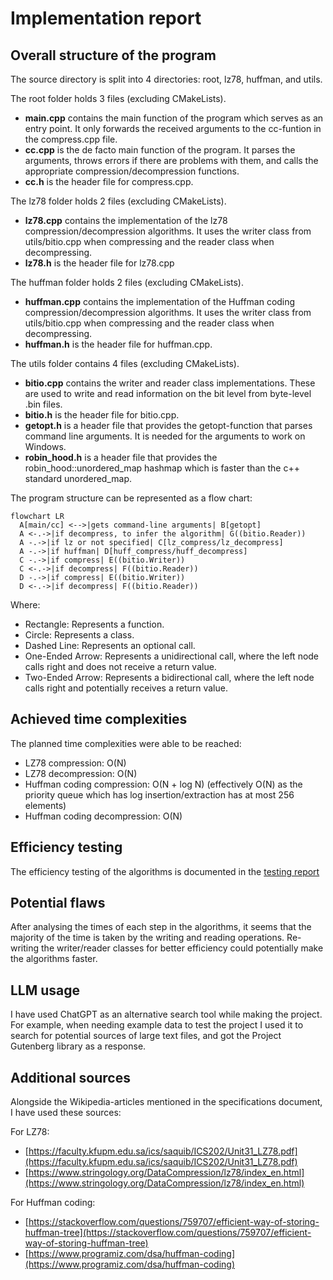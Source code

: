 # Implementation report

## Overall structure of the program

The source directory is split into 4 directories: root, lz78, huffman, and utils.

The root folder holds 3 files (excluding CMakeLists).

- **main.cpp** contains the main function of the program which serves as an entry point. It only forwards the received arguments to the cc-funtion in the compress.cpp file.
- **cc.cpp** is the de facto main function of the program. It parses the arguments, throws errors if there are problems with them, and calls the appropriate compression/decompression functions.
- **cc.h** is the header file for compress.cpp.

The lz78 folder holds 2 files (excluding CMakeLists).

- **lz78.cpp** contains the implementation of the lz78 compression/decompression algorithms. It uses the writer class from utils/bitio.cpp when compressing and the reader class when decompressing.
- **lz78.h** is the header file for lz78.cpp

The huffman folder holds 2 files (excluding CMakeLists).

- **huffman.cpp** contains the implementation of the Huffman coding compression/decompression algorithms. It uses the writer class from utils/bitio.cpp when compressing and the reader class when decompressing.
- **huffman.h** is the header file for huffman.cpp.

The utils folder contains 4 files (excluding CMakeLists).

- **bitio.cpp** contains the writer and reader class implementations. These are used to write and read information on the bit level from byte-level .bin files.
- **bitio.h** is the header file for bitio.cpp.
- **getopt.h** is a header file that provides the getopt-function that parses command line arguments. It is needed for the arguments to work on Windows.
- **robin_hood.h** is a header file that provides the robin_hood::unordered_map hashmap which is faster than the c++ standard unordered_map.

The program structure can be represented as a flow chart:

```mermaid
flowchart LR
  A[main/cc] <-->|gets command-line arguments| B[getopt]
  A <-.->|if decompress, to infer the algorithm| G((bitio.Reader))
  A -.->|if lz or not specified| C[lz_compress/lz_decompress]
  A -.->|if huffman| D[huff_compress/huff_decompress]
  C -.->|if compress| E((bitio.Writer))
  C <-.->|if decompress| F((bitio.Reader))
  D -.->|if compress| E((bitio.Writer))
  D <-.->|if decompress| F((bitio.Reader))
```
Where:

- Rectangle: Represents a function.
- Circle: Represents a class.
- Dashed Line: Represents an optional call.
- One-Ended Arrow: Represents a unidirectional call, where the left node calls right and does not receive a return value.
- Two-Ended Arrow: Represents a bidirectional call, where the left node calls right and potentially receives a return value.

## Achieved time complexities

The planned time complexities were able to be reached:

- LZ78 compression: O(N)
- LZ78 decompression: O(N)
- Huffman coding compression: O(N + log N) (effectively O(N) as the priority queue which has log insertion/extraction has at most 256 elements)
- Huffman coding decompression: O(N)

## Efficiency testing

The efficiency testing of the algorithms is documented in the [testing report](testingreport.md#efficiency-testing)

## Potential flaws

After analysing the times of each step in the algorithms, it seems that the majority of the time is taken by the writing and reading operations. Re-writing the writer/reader classes for better efficiency could potentially make the algorithms faster. 

## LLM usage

I have used ChatGPT as an alternative search tool while making the project. For example, when needing example data to test the project I used it to search for potential sources of large text files, and got the Project Gutenberg library as a response.

## Additional sources

Alongside the Wikipedia-articles mentioned in the specifications document, I have used these sources:

For LZ78:
- [https://faculty.kfupm.edu.sa/ics/saquib/ICS202/Unit31_LZ78.pdf](https://faculty.kfupm.edu.sa/ics/saquib/ICS202/Unit31_LZ78.pdf)
- [https://www.stringology.org/DataCompression/lz78/index_en.html](https://www.stringology.org/DataCompression/lz78/index_en.html)

For Huffman coding:
- [https://stackoverflow.com/questions/759707/efficient-way-of-storing-huffman-tree](https://stackoverflow.com/questions/759707/efficient-way-of-storing-huffman-tree)
- [https://www.programiz.com/dsa/huffman-coding](https://www.programiz.com/dsa/huffman-coding)